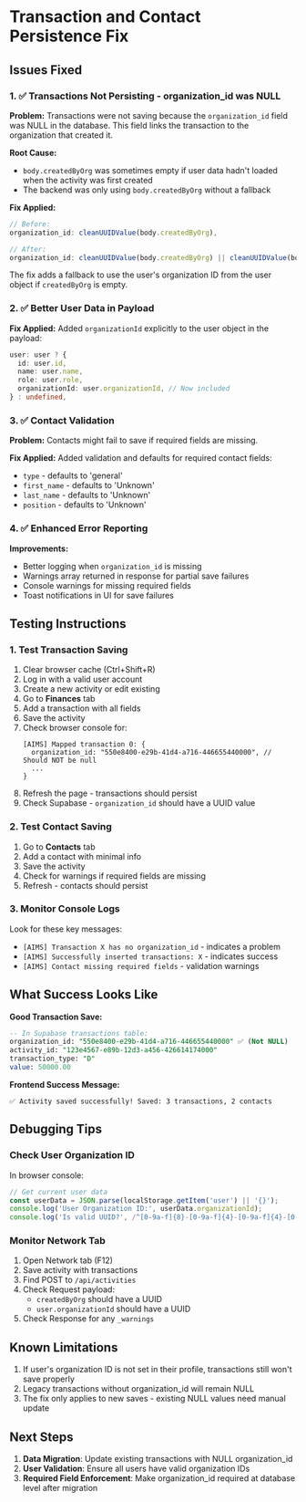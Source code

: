 # Transaction and Contact Persistence Fix

## Issues Fixed

### 1. ✅ Transactions Not Persisting - organization_id was NULL

**Problem:** Transactions were not saving because the `organization_id` field was NULL in the database. This field links the transaction to the organization that created it.

**Root Cause:** 
- `body.createdByOrg` was sometimes empty if user data hadn't loaded when the activity was first created
- The backend was only using `body.createdByOrg` without a fallback

**Fix Applied:**
```typescript
// Before:
organization_id: cleanUUIDValue(body.createdByOrg),

// After:
organization_id: cleanUUIDValue(body.createdByOrg) || cleanUUIDValue(body.user?.organizationId),
```

The fix adds a fallback to use the user's organization ID from the user object if `createdByOrg` is empty.

### 2. ✅ Better User Data in Payload

**Fix Applied:** Added `organizationId` explicitly to the user object in the payload:
```typescript
user: user ? {
  id: user.id,
  name: user.name,
  role: user.role,
  organizationId: user.organizationId, // Now included
} : undefined,
```

### 3. ✅ Contact Validation

**Problem:** Contacts might fail to save if required fields are missing.

**Fix Applied:** Added validation and defaults for required contact fields:
- `type` - defaults to 'general'
- `first_name` - defaults to 'Unknown'
- `last_name` - defaults to 'Unknown'  
- `position` - defaults to 'Unknown'

### 4. ✅ Enhanced Error Reporting

**Improvements:**
- Better logging when `organization_id` is missing
- Warnings array returned in response for partial save failures
- Console warnings for missing required fields
- Toast notifications in UI for save failures

## Testing Instructions

### 1. Test Transaction Saving
1. Clear browser cache (Ctrl+Shift+R)
2. Log in with a valid user account
3. Create a new activity or edit existing
4. Go to **Finances** tab
5. Add a transaction with all fields
6. Save the activity
7. Check browser console for:
   ```
   [AIMS] Mapped transaction 0: {
     organization_id: "550e8400-e29b-41d4-a716-446655440000", // Should NOT be null
     ...
   }
   ```
8. Refresh the page - transactions should persist
9. Check Supabase - `organization_id` should have a UUID value

### 2. Test Contact Saving
1. Go to **Contacts** tab
2. Add a contact with minimal info
3. Save the activity
4. Check for warnings if required fields are missing
5. Refresh - contacts should persist

### 3. Monitor Console Logs
Look for these key messages:
- `[AIMS] Transaction X has no organization_id` - indicates a problem
- `[AIMS] Successfully inserted transactions: X` - indicates success
- `[AIMS] Contact missing required fields` - validation warnings

## What Success Looks Like

**Good Transaction Save:**
```sql
-- In Supabase transactions table:
organization_id: "550e8400-e29b-41d4-a716-446655440000" ✅ (Not NULL)
activity_id: "123e4567-e89b-12d3-a456-426614174000"
transaction_type: "D"
value: 50000.00
```

**Frontend Success Message:**
```
✅ Activity saved successfully! Saved: 3 transactions, 2 contacts
```

## Debugging Tips

### Check User Organization ID
In browser console:
```javascript
// Get current user data
const userData = JSON.parse(localStorage.getItem('user') || '{}');
console.log('User Organization ID:', userData.organizationId);
console.log('Is valid UUID?', /^[0-9a-f]{8}-[0-9a-f]{4}-[0-9a-f]{4}-[0-9a-f]{4}-[0-9a-f]{12}$/i.test(userData.organizationId));
```

### Monitor Network Tab
1. Open Network tab (F12)
2. Save activity with transactions
3. Find POST to `/api/activities`
4. Check Request payload:
   - `createdByOrg` should have a UUID
   - `user.organizationId` should have a UUID
5. Check Response for any `_warnings`

## Known Limitations

1. If user's organization ID is not set in their profile, transactions still won't save properly
2. Legacy transactions without organization_id will remain NULL
3. The fix only applies to new saves - existing NULL values need manual update

## Next Steps

1. **Data Migration**: Update existing transactions with NULL organization_id
2. **User Validation**: Ensure all users have valid organization IDs
3. **Required Field Enforcement**: Make organization_id required at database level after migration 